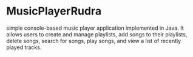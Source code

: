 # MusicPlayerRudra
simple console-based music player application implemented in Java. It allows users to create and manage playlists, add songs to their playlists, delete songs, search for songs, play songs, and view a list of recently played tracks.
